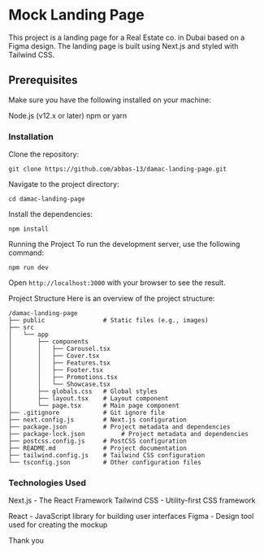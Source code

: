 # Mock Landing Page
This project is a landing page for a Real Estate co. in Dubai based on a Figma design. The landing page is built using Next.js and styled with Tailwind CSS.


## Prerequisites
Make sure you have the following installed on your machine:

Node.js (v12.x or later)
npm or yarn

### Installation
Clone the repository:

```
git clone https://github.com/abbas-13/damac-landing-page.git
```

Navigate to the project directory:

```
cd damac-landing-page
```

Install the dependencies:

```
npm install
```

Running the Project
To run the development server, use the following command:

```
npm run dev
```

Open ```http://localhost:3000``` with your browser to see the result.

Project Structure
Here is an overview of the project structure:

```
/damac-landing-page
├── public                # Static files (e.g., images)
├── src
│   └── app
│       ├── components
│       │   ├── Carousel.tsx
│       │   ├── Cover.tsx
│       │   ├── Features.tsx
│       │   ├── Footer.tsx
│       │   ├── Promotions.tsx
│       │   └── Showcase.tsx
│       ├── globals.css   # Global styles
│       ├── layout.tsx    # Layout component
│       └── page.tsx      # Main page component
├── .gitignore            # Git ignore file
├── next.config.js        # Next.js configuration
├── package.json          # Project metadata and dependencies
├── package-lock.json          # Project metadata and dependencies
├── postcss.config.js     # PostCSS configuration
├── README.md             # Project documentation
├── tailwind.config.js    # Tailwind CSS configuration
└── tsconfig.json         # Other configuration files
```

### Technologies Used

Next.js - The React Framework
Tailwind CSS - Utility-first CSS framework

React - JavaScript library for building user interfaces
Figma - Design tool used for creating the mockup


Thank you
